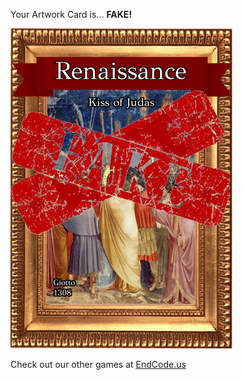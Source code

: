 Your Artwork Card is... 
  **FAKE!**
 
 ![alt text](ArtworKiss_of_Judas_Fake[face,1].png?raw=true "Artwork Card")  
 
 
 
 
 
 Check out our other games at [EndCode.us](https://endcode.us/)